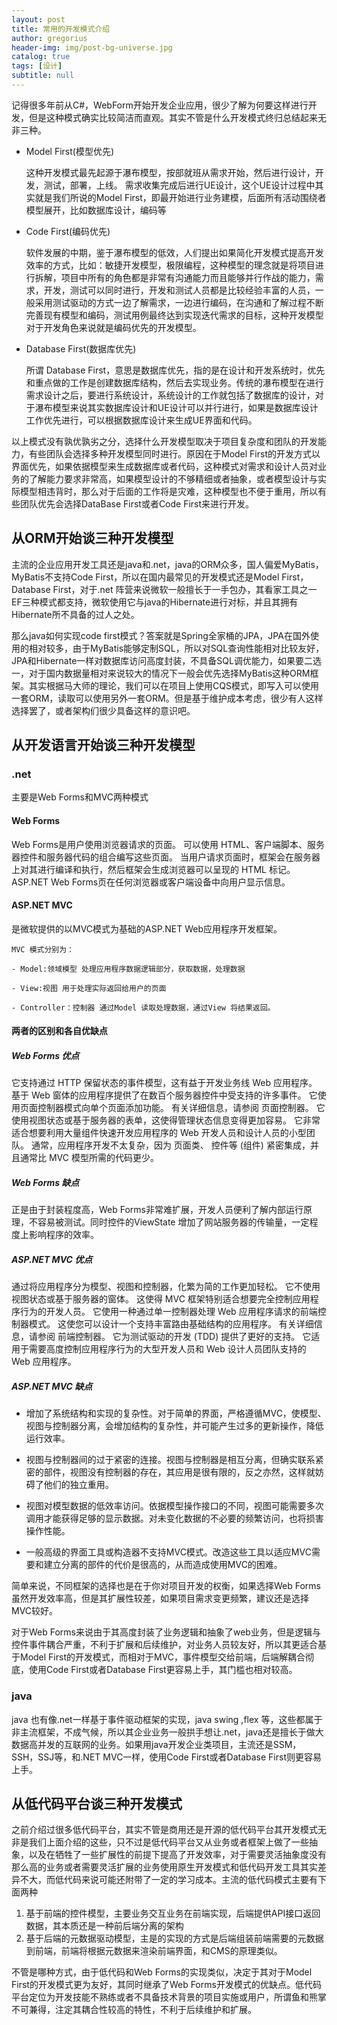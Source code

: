 ```yaml
---
layout: post
title: 常用的开发模式介绍
author: gregorius
header-img: img/post-bg-universe.jpg
catalog: true
tags: [设计]
subtitle: null
---
```


记得很多年前从C#，WebForm开始开发企业应用，很少了解为何要这样进行开发，但是这种模式确实比较简洁而直观。其实不管是什么开发模式终归总结起来无非三种。

- Model First(模型优先)
  
  这种开发模式最先起源于瀑布模型，按部就班从需求开始，然后进行设计，开发，测试，部署，上线。
  需求收集完成后进行UE设计，这个UE设计过程中其实就是我们所说的Model First，即最开始进行业务建模，后面所有活动围绕者模型展开，比如数据库设计，编码等

- Code First(编码优先)
  
  软件发展的中期，鉴于瀑布模型的低效，人们提出如果简化开发模式提高开发效率的方式，比如：敏捷开发模型，极限编程，这种模型的理念就是将项目进行拆解，项目中所有的角色都是非常有沟通能力而且能够并行作战的能力，需求，开发，测试可以同时进行，开发和测试人员都是比较经验丰富的人员，一般采用测试驱动的方式一边了解需求，一边进行编码，在沟通和了解过程不断完善现有模型和编码，测试用例最终达到实现迭代需求的目标，这种开发模型对于开发角色来说就是编码优先的开发模型。

- Database First(数据库优先)

  所谓 Database First，意思是数据库优先，指的是在设计和开发系统时，优先和重点做的工作是创建数据库结构，然后去实现业务。传统的瀑布模型在进行需求设计之后，要进行系统设计，系统设计的工作就包括了数据库的设计，对于瀑布模型来说其实数据库设计和UE设计可以并行进行，如果是数据库设计工作优先进行，可以根据数据库设计来生成UE界面和代码。

以上模式没有孰优孰劣之分，选择什么开发模型取决于项目复杂度和团队的开发能力，有些团队会选择多种开发模型同时进行。原因在于Model First的开发方式以界面优先，如果依据模型来生成数据库或者代码，这种模式对需求和设计人员对业务的了解能力要求非常高，如果模型设计的不够精细或者抽象，或者模型设计与实际模型相违背时，那么对于后面的工作将是灾难，这种模型也不便于重用，所以有些团队优先会选择DataBase First或者Code First来进行开发。

## 从ORM开始谈三种开发模型

主流的企业应用开发工具还是java和.net，java的ORM众多，国人偏爱MyBatis，MyBatis不支持Code First，所以在国内最常见的开发模式还是Model First，Database First，对于.net 阵营来说微软一般擅长于一手包办，其看家工具之一EF三种模式都支持，微软使用它与java的Hibernate进行对标，并且其拥有Hibernate所不具备的过人之处。

那么java如何实现code first模式？答案就是Spring全家桶的JPA，JPA在国外使用的相对较多，由于MyBatis能够定制SQL，所以对SQL查询性能相对比较友好，JPA和Hibernate一样对数据库访问高度封装，不具备SQL调优能力，如果要二选一，对于国内数据量相对来说较大的情况下一般会优先选择MyBatis这种ORM框架。其实根据马大师的理论，我们可以在项目上使用CQS模式，即写入可以使用一套ORM，读取可以使用另外一套ORM。但是基于维护成本考虑，很少有人这样选择罢了，或者架构们很少具备这样的意识吧。

## 从开发语言开始谈三种开发模型

### .net
  
  主要是Web Forms和MVC两种模式

#### Web Forms

  Web Forms是用户使用浏览器请求的页面。 可以使用 HTML、客户端脚本、服务器控件和服务器代码的组合编写这些页面。 当用户请求页面时，框架会在服务器上对其进行编译和执行，然后框架会生成浏览器可以呈现的 HTML 标记。 ASP.NET Web Forms页在任何浏览器或客户端设备中向用户显示信息。

#### ASP.NET MVC

  是微软提供的以MVC模式为基础的ASP.NET Web应用程序开发框架。

    MVC 模式分别为：

    - Model:领域模型 处理应用程序数据逻辑部分，获取数据，处理数据

    - View:视图 用于处理实际返回给用户的页面

    - Controller：控制器 通过Model 读取处理数据，通过View 将结果返回。

#### 两者的区别和各自优缺点

##### Web Forms 优点

它支持通过 HTTP 保留状态的事件模型，这有益于开发业务线 Web 应用程序。 基于 Web 窗体的应用程序提供了在数百个服务器控件中受支持的许多事件。
它使用页面控制器模式向单个页面添加功能。 有关详细信息，请参阅 页面控制器。
它使用视图状态或基于服务器的表单，这使得管理状态信息变得更加容易。
它非常适合想要利用大量组件快速开发应用程序的 Web 开发人员和设计人员的小型团队。
通常，应用程序开发不太复杂，因为 页面类、 控件等 (组件) 紧密集成，并且通常比 MVC 模型所需的代码更少。

##### Web Forms 缺点

正是由于封装程度高，Web Forms非常难扩展，开发人员便利了解内部运行原理，不容易被测试。同时控件的ViewState 增加了网站服务器的传输量，一定程度上影响程序的效率。

##### ASP.NET MVC 优点

通过将应用程序分为模型、视图和控制器，化繁为简的工作更加轻松。
它不使用视图状态或基于服务器的窗体。 这使得 MVC 框架特别适合想要完全控制应用程序行为的开发人员。
它使用一种通过单一控制器处理 Web 应用程序请求的前端控制器模式。 这使您可以设计一个支持丰富路由基础结构的应用程序。 有关详细信息，请参阅 前端控制器。
它为测试驱动的开发 (TDD) 提供了更好的支持。
它适用于需要高度控制应用程序行为的大型开发人员和 Web 设计人员团队支持的 Web 应用程序。

##### ASP.NET MVC 缺点

- 增加了系统结构和实现的复杂性。对于简单的界面，严格遵循MVC，使模型、视图与控制器分离，会增加结构的复杂性，并可能产生过多的更新操作，降低运行效率。

- 视图与控制器间的过于紧密的连接。视图与控制器是相互分离，但确实联系紧密的部件，视图没有控制器的存在，其应用是很有限的，反之亦然，这样就妨碍了他们的独立重用。

- 视图对模型数据的低效率访问。依据模型操作接口的不同，视图可能需要多次调用才能获得足够的显示数据。对未变化数据的不必要的频繁访问，也将损害操作性能。

- 一般高级的界面工具或构造器不支持MVC模式。改造这些工具以适应MVC需要和建立分离的部件的代价是很高的，从而造成使用MVC的困难。
  
简单来说，不同框架的选择也是在于你对项目开发的权衡，如果选择Web Forms虽然开发效率高，但是其扩展性较差，如果项目需求变更频繁，建议还是选择MVC较好。

对于Web Forms来说由于其高度封装了业务逻辑和抽象了web业务，但是逻辑与控件事件耦合严重，不利于扩展和后续维护，对业务人员较友好，所以其更适合基于Model First的开发模式，而相对于MVC，事件模型交给前端，后端解耦合彻底，使用Code First或者Database First更容易上手，其门槛也相对较高。

### java

java 也有像.net一样基于事件驱动框架的实现，java swing ,flex 等，这些都属于非主流框架，不成气候，所以其企业业务一般拱手想让.net，java还是擅长于做大数据高并发的互联网的业务。如果用java开发企业类项目，主流还是SSM，SSH，SSJ等，和.NET MVC一样，使用Code First或者Database First则更容易上手。

## 从低代码平台谈三种开发模式

之前介绍过很多低代码平台，其实不管是商用还是开源的低代码平台其开发模式无非是我们上面介绍的这些，只不过是低代码平台又从业务或者框架上做了一些抽象，以及在牺牲了一些扩展性的前提下提高了开发效率，对于需要灵活抽象度没有那么高的业务或者需要灵活扩展的业务使用原生开发模式和低代码开发工具其实差异不大，而低代码来说可能还附带了一定的学习成本。主流的低代码模式主要有下面两种

  1. 基于前端的控件模型，主要业务交互业务在前端实现，后端提供API接口返回数据，其本质还是一种前后端分离的架构
  2. 基于后端的元数据驱动模型，主是的实现的方式是后端组装前端需要的元数据到前端，前端将根据元数据来渲染前端界面，和CMS的原理类似。

不管是哪种方式，由于低代码和Web Forms的实现类似，决定于其对于Model First的开发模式更为友好，其同时继承了Web Forms开发模式的优缺点。低代码平台定位为开发技能不熟练或者不具备技术背景的项目实施或用户，所谓鱼和熊掌不可兼得，注定其耦合性较高的特性，不利于后续维护和扩展。

